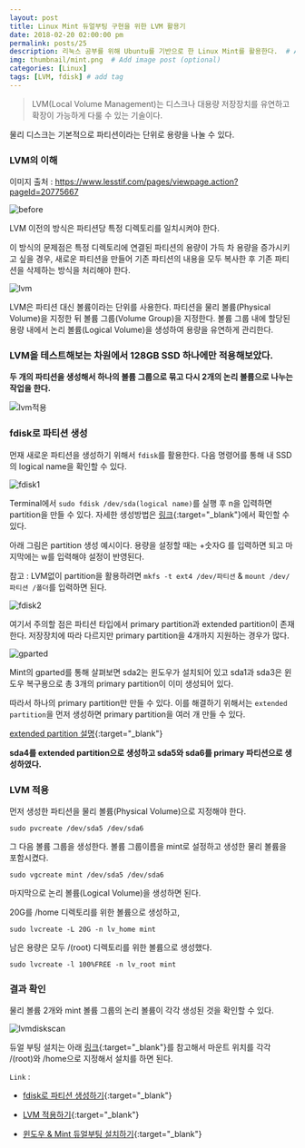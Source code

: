 ```yaml
---
layout: post
title: Linux Mint 듀얼부팅 구현을 위한 LVM 활용기
date: 2018-02-20 02:00:00 pm
permalink: posts/25
description: 리눅스 공부를 위해 Ubuntu를 기반으로 한 Linux Mint를 활용한다.  # Add post description (optional)
img: thumbnail/mint.png  # Add image post (optional)
categories: [Linux]
tags: [LVM, fdisk] # add tag
---
```


> LVM(Local Volume Management)는 디스크나 대용량 저장장치를 유연하고 확장이 가능하게 다룰 수 있는 기술이다.

물리 디스크는 기본적으로 파티션이라는 단위로 용량을 나눌 수 있다.

### LVM의 이해

이미지 출처 : https://www.lesstif.com/pages/viewpage.action?pageId=20775667

![before]({{site.baseurl}}/assets/img/linux/lvm1.png)

LVM 이전의 방식은 파티션당 특정 디렉토리를 일치시켜야 한다. 

이 방식의 문제점은 특정 디렉토리에 연결된 파티션의 용량이 가득 차 용량을 증가시키고 싶을 경우, 새로운 파티션을 만들어 기존 파티션의 내용을 모두 복사한 후 기존 파티션을 삭제하는 방식을 처리해야 한다.

![lvm]({{site.baseurl}}/assets/img/linux/lvm2.png)

LVM은 파티션 대신 볼륨이라는 단위를 사용한다. 파티션을 물리 볼륨(Physical Volume)을 지정한 뒤 볼륨 그룹(Volume Group)을 지정한다. 볼륨 그룹 내에 할당된 용량 내에서 논리 볼륨(Logical Volume)을 생성하여 용량을 유연하게 관리한다.

### LVM을 테스트해보는 차원에서 128GB SSD 하나에만 적용해보았다.

**두 개의 파티션을 생성해서 하나의 볼륨 그룹으로 묶고 다시 2개의 논리 볼륨으로 나누는 작업을 한다.**

![lvm적용]({{site.baseurl}}/assets/img/linux/lvmapply.png)

### fdisk로 파티션 생성

먼재 새로운 파티션을 생성하기 위해서 `fdisk`를 활용한다. 다음 명령어를 통해 내 SSD의 logical name을 확인할 수 있다.

![fdisk1]({{site.baseurl}}/assets/img/linux/fdisk1.png)

Terminal에서 `sudo fdisk /dev/sda(logical name)`를 실행 후 n을 입력하면 partition을 만들 수 있다. 자세한 생성방법은 [링크](https://chrismckee.co.uk/creating-mounting-new-drives-in-ubuntu-azure/){:target="_blank"}에서 확인할 수 있다.

아래 그림은 partition 생성 예시이다. 용량을 설정할 때는 +숫자G 를 입력하면 되고 마지막에는 w를 입력해야 설정이 반영된다.

참고 : LVM없이 partition을 활용하려면 `mkfs -t ext4 /dev/파티션` & `mount /dev/파티션 /폴더`를 입력하면 된다.

![fdisk2]({{site.baseurl}}/assets/img/linux/fdisk2.png)

여기서 주의할 점은 파티션 타입에서 primary partition과 extended partition이 존재한다. 저장장치에 따라 다르지만 primary partition을 4개까지 지원하는 경우가 많다.

![gparted]({{site.baseurl}}/assets/img/linux/gparted.png)

Mint의 gparted를 통해 살펴보면 sda2는 윈도우가 설치되어 있고 sda1과 sda3은 윈도우 복구용으로 총 3개의 primary partition이 이미 생성되어 있다.

따라서 하나의 primary partition만 만들 수 있다. 이를 해결하기 위해서는 `extended partition`을 먼저 생성하면 primary partition을 여러 개 만들 수 있다.

[extended partition 설명](https://www.symantec.com/ko/kr/security_response/glossary/define.jsp?letter=e&word=extended-partition){:target="_blank"}

**sda4를 extended partition으로 생성하고 sda5와 sda6를 primary 파티션으로 생성하였다.**

### LVM 적용

먼저 생성한 파티션을 물리 볼륨(Physical Volume)으로 지정해야 한다.

`sudo pvcreate /dev/sda5 /dev/sda6`

그 다음 볼륨 그룹을 생성한다. 볼륨 그룹이름을 mint로 설정하고 생성한 물리 볼륨을 포함시켰다.

`sudo vgcreate mint /dev/sda5 /dev/sda6`

마지막으로 논리 볼륨(Logical Volume)을 생성하면 된다.

20G를 /home 디렉토리를 위한 볼륨으로 생성하고, 

`sudo lvcreate -L 20G -n lv_home mint`

남은 용량은 모두 /(root) 디렉토리를 위한 볼륨으로 생성했다.

`sudo lvcreate -l 100%FREE -n lv_root mint`

### 결과 확인

물리 볼륨 2개와 mint 볼륨 그룹의 논리 볼륨이 각각 생성된 것을 확인할 수 있다.

![lvmdiskscan]({{site.baseurl}}/assets/img/linux/lvmdiskscan.png)

듀얼 부팅 설치는 아래 [링크](http://deneb21.tistory.com/349){:target="_blank"}를 참고해서 마운트 위치를 각각 /(root)와 /home으로 지정해서 설치를 하면 된다.

`Link` : 

* [fdisk로 파티션 생성하기](https://chrismckee.co.uk/creating-mounting-new-drives-in-ubuntu-azure/){:target="_blank"}

* [LVM 적용하기](https://www.digitalocean.com/community/tutorials/how-to-use-lvm-to-manage-storage-devices-on-ubuntu-16-04#create-or-extend-lvm-components){:target="_blank"}

* [윈도우 & Mint 듀얼부팅 설치하기](http://deneb21.tistory.com/349){:target="_blank"}